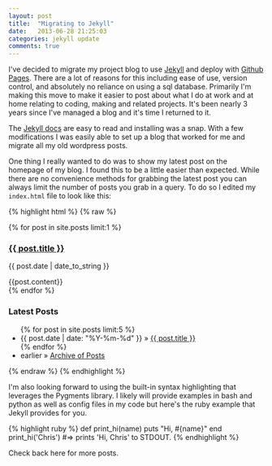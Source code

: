 ```yaml
---
layout: post
title:  "Migrating to Jekyll"
date:   2013-06-28 21:25:03
categories: jekyll update
comments: true
---
```


I've decided to migrate my project blog to use [Jekyll][jekyll] and deploy with 
[Github Pages][gh-pages].  There are a lot of reasons for this including 
ease of use, version control, and absolutely no reliance on using a sql
database. Primarily I'm making this move to make it easier to post about what I
do at work and at home relating to coding, making and related projects.  It's
been nearly 3 years since I've managed a blog and it's time I returned to it.

The [Jekyll docs][jekyll] are easy to read and installing was a
snap.  With a few modifications I was easily able to set up a blog that worked
for me and migrate all my old wordpress posts.

One thing I really wanted to do was to show my latest post on the homepage
of my blog.  I found this to be a little easier than expected.  While there
are no convenience methods for grabbing the latest post you can always
limit the number of posts you grab in a query.  To do so I edited my 
<code>index.html</code> file to look like this:
 
{% highlight html %}
{% raw %}
<div id="home">
    {% for post in site.posts limit:1 %}
      <h3><a href="{{ post.url }}">{{ post.title }}</a></h3>
      <p class="meta">{{ post.date | date_to_string }}</p>
      <div class="post">{{post.content}}</div>
    {% endfor %}
  <h3>Latest Posts</h3>
  <ul class="posts">
    {% for post in site.posts limit:5 %}
      <li><span>{{ post.date | date: "%Y-%m-%d" }}</span> &raquo; <a href="{{ post.url }}">{{ post.title }}</a></li>
    {% endfor %}
      <li><span>earlier</span> &raquo; <a href="/archive.html">Archive of Posts</a></li>
  </ul>
</div>
{% endraw %}
{% endhighlight %}

I'm also looking forward to using the built-in syntax highlighting that
leverages the Pygments library.  I likely will provide examples in bash
and python as well as config files in my code but here's the ruby example
that Jekyll provides for you.

{% highlight ruby %}
def print_hi(name)
  puts "Hi, #{name}"
end
print_hi('Chris')
#=> prints 'Hi, Chris' to STDOUT.
{% endhighlight %}

Check back here for more posts.  

[jekyll]:    http://jekyllrb.com
[gh-pages]:  http://pages.github.com/
